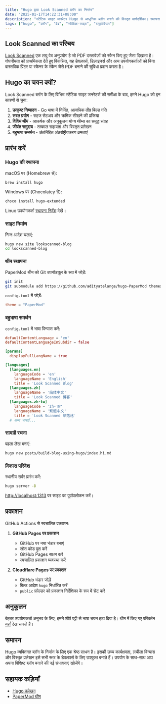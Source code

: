 ```yaml
---
title: "Hugo द्वारा Look Scanned ब्लॉग का निर्माण"
date: "2025-01-17T14:22:31+08:00"
description: "स्टैटिक साइट जनरेटर Hugo से आधुनिक ब्लॉग बनाने की विस्तृत मार्गदर्शिका। स्थापना से लेकर प्रकाशन तक, विन्यास और अनुकूलन सहित - हर स्तर के डेवलपर्स के लिए उपयोगी।"
tags: ["hugo", "ब्लॉग", "वेब", "स्टैटिक-साइट", "ट्यूटोरियल"]
---
```


## Look Scanned का परिचय

[Look Scanned](https://lookscanned.io) एक लघु वेब अनुप्रयोग है जो PDF दस्तावेज़ों को स्कैन किए हुए जैसा दिखाता है। गोपनीयता को प्राथमिकता देते हुए विकसित, यह डेवलपर्स, डिज़ाइनर्स और आम उपयोगकर्ताओं को बिना वास्तविक प्रिंटर या स्कैनर के स्कैन जैसे PDF बनाने की सुविधा प्रदान करता है।

## Hugo का चयन क्यों?

Look Scanned ब्लॉग के लिए विभिन्न स्टैटिक साइट जनरेटर्स की समीक्षा के बाद, हमने Hugo को इन कारणों से चुना:

1. **उत्कृष्ट निष्पादन** - Go भाषा में निर्मित, अत्यधिक तीव्र बिल्ड गति
2. **सरल प्रयोग** - सहज सेटअप और क्रमिक सीखने की प्रक्रिया
3. **विविध थीम** - आकर्षक और अनुकूलन योग्य थीम्स का समृद्ध संग्रह
4. **जीवंत समुदाय** - तत्काल सहायता और विस्तृत प्रलेखन
5. **बहुभाषा समर्थन** - अंतर्निहित अंतर्राष्ट्रीयकरण क्षमताएं

## प्रारंभ करें

### Hugo की स्थापना

macOS पर (Homebrew से):

```bash
brew install hugo
```

Windows पर (Chocolatey से):

```bash
choco install hugo-extended
```

Linux उपयोगकर्ता [स्थापना निर्देश](https://gohugo.io/installation/linux/) देखें।

### साइट निर्माण

निम्न आदेश चलाएं:

```bash
hugo new site lookscanned-blog
cd lookscanned-blog
```

### थीम स्थापना

PaperMod थीम को Git उपमॉड्यूल के रूप में जोड़ें:

```bash
git init
git submodule add https://github.com/adityatelange/hugo-PaperMod themes/PaperMod
```

`config.toml` में जोड़ें:

```toml
theme = "PaperMod"
```

### बहुभाषा समर्थन

`config.toml` में भाषा विन्यास करें:

```toml
defaultContentLanguage = 'en'
defaultContentLanguageInSubdir = false

[params]
  displayFullLangName = true

[languages]
  [languages.en]
    languageCode = 'en'
    languageName = 'English'
    title = 'Look Scanned Blog'
  [languages.zh]
    languageName = '简体中文'
    title = 'Look Scanned 博客'
  [languages.zh-tw]
    languageCode = 'zh-TW'
    languageName = '繁體中文'
    title = 'Look Scanned 部落格'
  # अन्य भाषाएँ...
```

### सामग्री रचना

पहला लेख बनाएं:

```bash
hugo new posts/build-blog-using-hugo/index.hi.md
```

### विकास परिवेश

स्थानीय सर्वर प्रारंभ करें:

```bash
hugo server -D
```

[http://localhost:1313](http://localhost:1313) पर साइट का पूर्वावलोकन करें।

## प्रकाशन

GitHub Actions से स्वचालित प्रकाशन:

1. **GitHub Pages पर प्रकाशन**

   - GitHub पर नया भंडार बनाएं
   - स्रोत कोड पुश करें
   - GitHub Pages सक्षम करें
   - स्वचालित प्रकाशन व्यवस्था करें

2. **Cloudflare Pages पर प्रकाशन**
   - GitHub भंडार जोड़ें
   - बिल्ड आदेश `hugo` निर्धारित करें
   - `public` फ़ोल्डर को प्रकाशन निर्देशिका के रूप में सेट करें

## अनुकूलन

बेहतर उपयोगकर्ता अनुभव के लिए, हमने शीर्ष पट्टी से भाषा चयन हटा दिया है। थीम में किए गए परिवर्तन [यहाँ](https://github.com/lookscanned/lookscanned-blog/blob/main/layouts/partials/header.html) देख सकते हैं।

## समापन

Hugo व्यक्तिगत ब्लॉग के निर्माण के लिए एक श्रेष्ठ साधन है। इसकी उच्च कार्यक्षमता, लचीला विन्यास और विस्तृत प्रलेखन इसे सभी स्तर के डेवलपर्स के लिए उपयुक्त बनाते हैं। उपयोग के साथ-साथ आप अपना विशिष्ट ब्लॉग बनाने की नई संभावनाएं खोजेंगे।

## सहायक कड़ियाँ

- [Hugo प्रलेखन](https://gohugo.io/documentation/)
- [PaperMod थीम](https://github.com/adityatelange/hugo-PaperMod)
